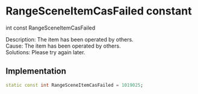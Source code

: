 


# RangeSceneItemCasFailed constant







int const RangeSceneItemCasFailed
  




<p>Description: The item has been operated by others. <br>Cause: The item has been operated by others. <br>Solutions: Please try again later.</p>



## Implementation

```dart
static const int RangeSceneItemCasFailed = 1019025;
```








